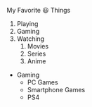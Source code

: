 My Favorite 😃 Things
  1. Playing
  2. Gaming
  3. Watching
     1. Movies
     2. Series
     3. Anime
  * Gaming
    * PC Games 
    * Smartphone Games
    * PS4 
    

